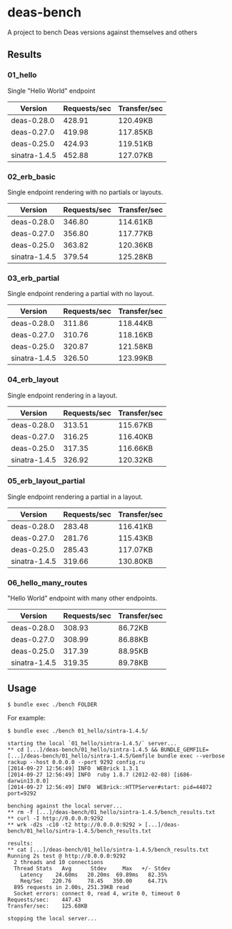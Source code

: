 # deas-bench

A project to bench Deas versions against themselves and others

## Results

### 01_hello

Single "Hello World" endpoint

|    Version    | Requests/sec | Transfer/sec |
| ------------- | ------------ | ------------ |
|   deas-0.28.0 |       428.91 |     120.49KB |
|   deas-0.27.0 |       419.98 |     117.85KB |
|   deas-0.25.0 |       424.93 |     119.51KB |
| sinatra-1.4.5 |       452.88 |     127.07KB |

### 02_erb_basic

Single endpoint rendering with no partials or layouts.

|    Version    | Requests/sec | Transfer/sec |
| ------------- | ------------ | ------------ |
|   deas-0.28.0 |       346.80 |     114.61KB |
|   deas-0.27.0 |       356.80 |     117.77KB |
|   deas-0.25.0 |       363.82 |     120.36KB |
| sinatra-1.4.5 |       379.54 |     125.28KB |

### 03_erb_partial

Single endpoint rendering a partial with no layout.

|    Version    | Requests/sec | Transfer/sec |
| ------------- | ------------ | ------------ |
|   deas-0.28.0 |       311.86 |     118.44KB |
|   deas-0.27.0 |       310.76 |     118.16KB |
|   deas-0.25.0 |       320.87 |     121.58KB |
| sinatra-1.4.5 |       326.50 |     123.99KB |

### 04_erb_layout

Single endpoint rendering in a layout.

|    Version    | Requests/sec | Transfer/sec |
| ------------- | ------------ | ------------ |
|   deas-0.28.0 |       313.51 |     115.67KB |
|   deas-0.27.0 |       316.25 |     116.40KB |
|   deas-0.25.0 |       317.35 |     116.66KB |
| sinatra-1.4.5 |       326.92 |     120.32KB |

### 05_erb_layout_partial

Single endpoint rendering a partial in a layout.

|    Version    | Requests/sec | Transfer/sec |
| ------------- | ------------ | ------------ |
|   deas-0.28.0 |       283.48 |     116.41KB |
|   deas-0.27.0 |       281.76 |     115.43KB |
|   deas-0.25.0 |       285.43 |     117.07KB |
| sinatra-1.4.5 |       319.66 |     130.80KB |

### 06_hello_many_routes

"Hello World" endpoint with many other endpoints.

|    Version    | Requests/sec | Transfer/sec |
| ------------- | ------------ | ------------ |
|   deas-0.28.0 |       308.93 |      86.72KB |
|   deas-0.27.0 |       308.99 |      86.88KB |
|   deas-0.25.0 |       317.39 |      88.95KB |
| sinatra-1.4.5 |       319.35 |      89.78KB |

## Usage

```
$ bundle exec ./bench FOLDER
```

For example:

```
$ bundle exec ./bench 01_hello/sintra-1.4.5/

starting the local `01_hello/sintra-1.4.5/` server...
** cd [...]/deas-bench/01_hello/sintra-1.4.5 && BUNDLE_GEMFILE=[...]/deas-bench/01_hello/sintra-1.4.5/Gemfile bundle exec --verbose rackup --host 0.0.0.0 --port 9292 config.ru
[2014-09-27 12:56:49] INFO  WEBrick 1.3.1
[2014-09-27 12:56:49] INFO  ruby 1.8.7 (2012-02-08) [i686-darwin13.0.0]
[2014-09-27 12:56:49] INFO  WEBrick::HTTPServer#start: pid=44072 port=9292

benching against the local server...
** rm -f [...]/deas-bench/01_hello/sintra-1.4.5/bench_results.txt
** curl -I http://0.0.0.0:9292
** wrk -d2s -c10 -t2 http://0.0.0.0:9292 > [...]/deas-bench/01_hello/sintra-1.4.5/bench_results.txt

results:
** cat [...]/deas-bench/01_hello/sintra-1.4.5/bench_results.txt
Running 2s test @ http://0.0.0.0:9292
  2 threads and 10 connections
  Thread Stats   Avg      Stdev     Max   +/- Stdev
    Latency    24.60ms   20.20ms  69.89ms   82.35%
    Req/Sec   220.76     78.45   350.00     64.71%
  895 requests in 2.00s, 251.39KB read
  Socket errors: connect 0, read 4, write 0, timeout 0
Requests/sec:    447.43
Transfer/sec:    125.68KB

stopping the local server...
```
